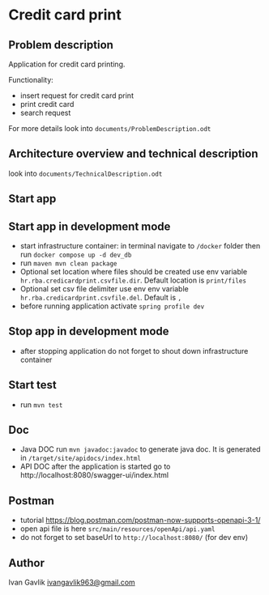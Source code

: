 # Credit card print

## Problem description

Application for credit card printing.  

Functionality: 
* insert request for credit card print
* print credit card
* search request

For more details look into `documents/ProblemDescription.odt`

## Architecture overview  and technical description

look into `documents/TechnicalDescription.odt`

## Start app

## Start app in development mode

* start infrastructure container: in terminal navigate to `/docker` folder then run `docker compose up -d dev_db`
* run `maven mvn clean package` 
* Optional set location where files should be created use env variable `hr.rba.credicardprint.csvfile.dir`. Default location is `print/files`
* Optional set csv file delimiter use env env variable `hr.rba.credicardprint.csvfile.del`. Default is `,`
* before running application activate `spring profile dev` 

## Stop app in development mode
* after stopping application do not forget to shout down infrastructure container

## Start test
* run `mvn test`

## Doc 
* Java DOC run `mvn javadoc:javadoc` to generate java doc. It is generated in `/target/site/apidocs/index.html`
* API DOC after the application is started go to http://localhost:8080/swagger-ui/index.html

## Postman 
* tutorial https://blog.postman.com/postman-now-supports-openapi-3-1/
* open api file is here `src/main/resources/openApi/api.yaml`
* do not forget to set baseUrl to `http://localhost:8080/` (for dev env)

## Author 
Ivan Gavlik
ivangavlik963@gmail.com
